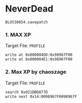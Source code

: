 #  NeverDead 

`BLUS30654.savepatch`

### 1. MAX XP

Target File: `PROFILE`

```
write at 0x000004DD:0x98967F00
write at 0x000004E1:0x98967F00
```

### 2. Max XP by chaoszage

Target File: `PROFILE`

```
search 0x021DBD877D
write next 0x14:0098967F0098967F
```

